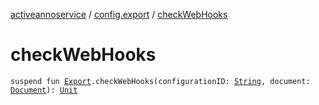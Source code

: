 [activeannoservice](../index.md) / [config.export](index.md) / [checkWebHooks](./check-web-hooks.md)

# checkWebHooks

`suspend fun `[`Export`](-export/index.md)`.checkWebHooks(configurationID: `[`String`](https://kotlinlang.org/api/latest/jvm/stdlib/kotlin/-string/index.html)`, document: `[`Document`](../document/-document/index.md)`): `[`Unit`](https://kotlinlang.org/api/latest/jvm/stdlib/kotlin/-unit/index.html)